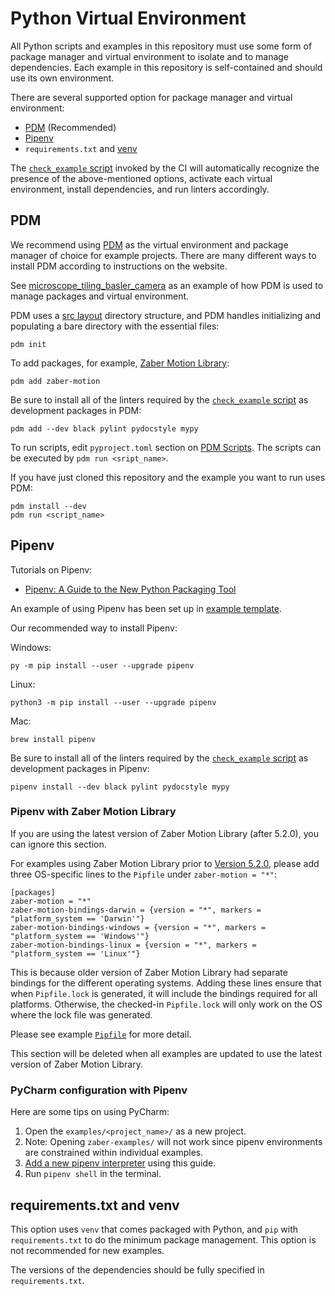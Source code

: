 # Python Virtual Environment

All Python scripts and examples in this repository must use some form of package manager
and virtual environment to isolate and to manage dependencies.
Each example in this repository is self-contained and should use its own environment.

There are several supported option for package manager and virtual environment:

- [PDM](https://pdm-project.org/en/latest/) (Recommended)
- [Pipenv](https://pipenv.pypa.io/en/latest/)
- `requirements.txt` and [venv](https://docs.python.org/3/library/venv.html)

The [`check_example` script](../tools/check_examples/) invoked by the CI will automatically
recognize the presence of the above-mentioned options, activate each virtual environment,
install dependencies, and run linters accordingly.

## PDM

We recommend using [PDM](https://pdm-project.org/en/stable/) as the
virtual environment and package manager of choice for example projects.
There are many different ways to install PDM according to instructions on the website.

See [microscope_tiling_basler_camera](../examples/microscope_tiling_basler_camera/) as an example
of how PDM is used to manage packages and virtual environment.

PDM uses a [src layout](https://packaging.python.org/en/latest/discussions/src-layout-vs-flat-layout/)
directory structure, and PDM handles initializing and populating a bare directory with the essential files:

    pdm init

To add packages, for example, [Zaber Motion Library](https://software.zaber.com/motion-library/docs):

    pdm add zaber-motion

Be sure to install all of the linters required by the [`check_example` script](../tools/check_examples/)
as development packages in PDM:

    pdm add --dev black pylint pydocstyle mypy

To run scripts, edit `pyproject.toml` section on [PDM Scripts](https://pdm-project.org/en/stable/usage/scripts/).
The scripts can be executed by `pdm run <sript_name>`.

If you have just cloned this repository and the example you want to run uses PDM:

    pdm install --dev
    pdm run <script_name>

## Pipenv

Tutorials on Pipenv:

- [Pipenv: A Guide to the New Python Packaging Tool](https://realpython.com/pipenv-guide/)

An example of using Pipenv has been set up in [example template](../examples/_template/python_pipenv/).

Our recommended way to install Pipenv:

Windows:

    py -m pip install --user --upgrade pipenv

Linux:

    python3 -m pip install --user --upgrade pipenv

Mac:

    brew install pipenv

Be sure to install all of the linters required by the [`check_example` script](../tools/check_examples/)
as development packages in Pipenv:

    pipenv install --dev black pylint pydocstyle mypy

### Pipenv with Zaber Motion Library

If you are using the latest version of Zaber Motion Library (after 5.2.0), you can ignore this section.

For examples using Zaber Motion Library prior to
[Version 5.2.0](https://software.zaber.com/motion-library/docs/support/changelog#_2024-04-11-version-520),
please add three OS-specific lines to the `Pipfile` under `zaber-motion = "*"`:

    [packages]
    zaber-motion = "*"
    zaber-motion-bindings-darwin = {version = "*", markers = "platform_system == 'Darwin'"}
    zaber-motion-bindings-windows = {version = "*", markers = "platform_system == 'Windows'"}
    zaber-motion-bindings-linux = {version = "*", markers = "platform_system == 'Linux'"}

This is because older version of Zaber Motion Library had separate bindings for the different operating systems.
Adding these lines ensure that when `Pipfile.lock` is generated, it will include the bindings required
for all platforms.  Otherwise, the checked-in `Pipfile.lock` will only work
on the OS where the lock file was generated.

Please see example [`Pipfile`](../examples/_template/python_pipenv/Pipfile) for more detail.

This section will be deleted when all examples are updated to use the latest version of Zaber Motion Library.

### PyCharm configuration with Pipenv

Here are some tips on using PyCharm:

1. Open the `examples/<project_name>/` as a new project.
2. Note: Opening `zaber-examples/` will not work since pipenv environments are constrained
   within individual examples.
3. [Add a new pipenv interpreter](https://www.jetbrains.com/help/pycharm/pipenv.html#pipenv-new-project)
   using this guide.
4. Run `pipenv shell` in the terminal.

## requirements.txt and venv

This option uses `venv` that comes packaged with Python, and `pip` with `requirements.txt` to do the minimum
package management.  This option is not recommended for new examples.

The versions of the dependencies should be fully specified in `requirements.txt`.
